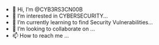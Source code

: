 - 👋 Hi, I’m @CYB3RS3CN00B
- 👀 I’m interested in CYBERSECURITY...
- 🌱 I’m currently learning to find Security Vulnerabilities...
- 💞️ I’m looking to collaborate on ...
- 📫 How to reach me ...

<!---
CYB3RS3CN00B/CYB3RS3CN00B is a ✨ special ✨ repository because its `README.md` (this file) appears on your GitHub profile.
You can click the Preview link to take a look at your changes.
--->
